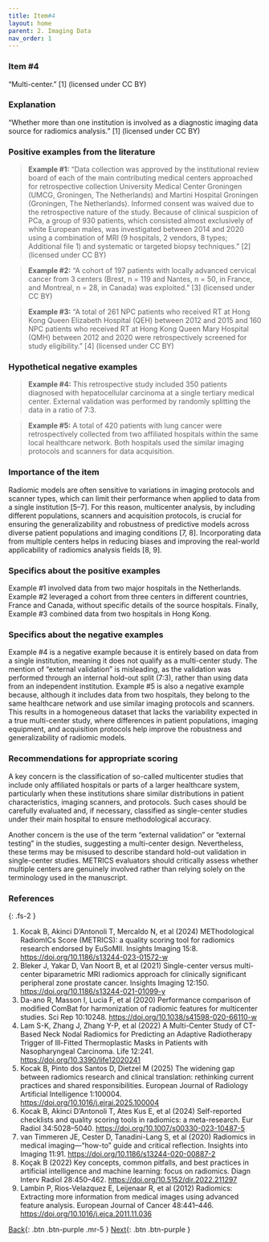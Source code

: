 ```yaml
---
title: Item#4
layout: home
parent: 2. Imaging Data
nav_order: 1
---
```

### Item #4
“Multi-center.” [1]  (licensed under CC BY)

### Explanation
“Whether more than one institution is involved as a diagnostic imaging data source for radiomics analysis.” [1]  (licensed under CC BY)

### Positive examples from the literature
> **Example #1:** “Data collection was approved by the institutional review board of each of the main contributing medical centers approached for retrospective collection University Medical Center Groningen (UMCG, Groningen, The Netherlands) and Martini Hospital Groningen (Groningen, The Netherlands). Informed consent was waived due to the retrospective nature of the study. Because of clinical suspicion of PCa, a group of 930 patients, which consisted almost exclusively of white European males, was investigated between 2014 and 2020 using a combination of MRI (9 hospitals, 2 vendors, 8 types; Additional file 1) and systematic or targeted biopsy techniques.” [2] (licensed under CC BY)

> **Example #2:** “A cohort of 197 patients with locally advanced cervical cancer from 3 centers (Brest, n = 119 and Nantes, n = 50, in France, and Montreal, n = 28, in Canada) was exploited.” [3] (licensed under CC BY)

> **Example #3:** “A total of 261 NPC patients who received RT at Hong Kong Queen Elizabeth Hospital (QEH) between 2012 and 2015 and 160 NPC patients who received RT at Hong Kong Queen Mary Hospital (QMH) between 2012 and 2020 were retrospectively screened for study eligibility.” [4] (licensed under CC BY)

### Hypothetical negative examples
> **Example #4:** This retrospective study included 350 patients diagnosed with hepatocellular carcinoma at a single tertiary medical center. External validation was performed by randomly splitting the data in a ratio of 7:3.

> **Example #5:** A total of 420 patients with lung cancer were retrospectively collected from two affiliated hospitals within the same local healthcare network. Both hospitals used the similar imaging protocols and scanners for data acquisition.

### Importance of the item
Radiomic models are often sensitive to variations in imaging protocols and scanner types, which can limit their performance when applied to data from a single institution [5–7]. For this reason, multicenter analysis, by including different populations, scanners and acquisition protocols, is crucial for ensuring the generalizability and robustness of predictive models across diverse patient populations and imaging conditions [7, 8]. Incorporating data from multiple centers helps in reducing biases and improving the real-world applicability of radiomics analysis fields [8, 9].

### Specifics about the positive examples
Example #1 involved data from two major hospitals in the Netherlands. Example #2 leveraged a cohort from three centers in different countries, France and Canada, without specific details of the source hospitals. Finally, Example #3 combined data from two hospitals in Hong Kong.

### Specifics about the negative examples
Example #4 is a negative example because it is entirely based on data from a single institution, meaning it does not qualify as a multi-center study. The mention of “external validation” is misleading, as the validation was performed through an internal hold-out split (7:3), rather than using data from an independent institution. Example #5 is also a negative example because, although it includes data from two hospitals, they belong to the same healthcare network and use similar imaging protocols and scanners. This results in a homogeneous dataset that lacks the variability expected in a true multi-center study, where differences in patient populations, imaging equipment, and acquisition protocols help improve the robustness and generalizability of radiomic models.

### Recommendations for appropriate scoring
A key concern is the classification of so-called multicenter studies that include only affiliated hospitals or parts of a larger healthcare system, particularly when these institutions share similar distributions in patient characteristics, imaging scanners, and protocols. Such cases should be carefully evaluated and, if necessary, classified as single-center studies under their main hospital to ensure methodological accuracy.

Another concern is the use of the term “external validation” or “external testing” in the studies, suggesting a multi-center design. Nevertheless, these terms may be misused to describe standard hold-out validation in single-center studies. METRICS evaluators should critically assess whether multiple centers are genuinely involved rather than relying solely on the terminology used in the manuscript.

### References

{: .fs-2 }

1. 	Kocak B, Akinci D’Antonoli T, Mercaldo N, et al (2024) METhodological RadiomICs Score (METRICS): a quality scoring tool for radiomics research endorsed by EuSoMII. Insights Imaging 15:8. https://doi.org/10.1186/s13244-023-01572-w
2. 	Bleker J, Yakar D, Van Noort B, et al (2021) Single-center versus multi-center biparametric MRI radiomics approach for clinically significant peripheral zone prostate cancer. Insights Imaging 12:150. https://doi.org/10.1186/s13244-021-01099-y
3. 	Da-ano R, Masson I, Lucia F, et al (2020) Performance comparison of modified ComBat for harmonization of radiomic features for multicenter studies. Sci Rep 10:10248. https://doi.org/10.1038/s41598-020-66110-w
4. 	Lam S-K, Zhang J, Zhang Y-P, et al (2022) A Multi-Center Study of CT-Based Neck Nodal Radiomics for Predicting an Adaptive Radiotherapy Trigger of Ill-Fitted Thermoplastic Masks in Patients with Nasopharyngeal Carcinoma. Life 12:241. https://doi.org/10.3390/life12020241
5. 	Kocak B, Pinto dos Santos D, Dietzel M (2025) The widening gap between radiomics research and clinical translation: rethinking current practices and shared responsibilities. European Journal of Radiology Artificial Intelligence 1:100004. https://doi.org/10.1016/j.ejrai.2025.100004
6. 	Kocak B, Akinci D’Antonoli T, Ates Kus E, et al (2024) Self-reported checklists and quality scoring tools in radiomics: a meta-research. Eur Radiol 34:5028–5040. https://doi.org/10.1007/s00330-023-10487-5
7. 	van Timmeren JE, Cester D, Tanadini-Lang S, et al (2020) Radiomics in medical imaging—“how-to” guide and critical reflection. Insights into Imaging 11:91. https://doi.org/10.1186/s13244-020-00887-2
8. 	Koçak B (2022) Key concepts, common pitfalls, and best practices in artificial intelligence and machine learning: focus on radiomics. Diagn Interv Radiol 28:450–462. https://doi.org/10.5152/dir.2022.211297
9. 	Lambin P, Rios-Velazquez E, Leijenaar R, et al (2012) Radiomics: Extracting more information from medical images using advanced feature analysis. European Journal of Cancer 48:441–446. https://doi.org/10.1016/j.ejca.2011.11.036

[Back](https://radiomic.github.io/METRICS-E3/docs/Study%20Design%20(Item%201-3)/Item%203.html){: .btn .btn-purple  .mr-5  }
[Next](https://radiomic.github.io/METRICS-E3/docs/Imaging%20Data%20(Item%204-7)/Item%205.html){: .btn .btn-purple   }